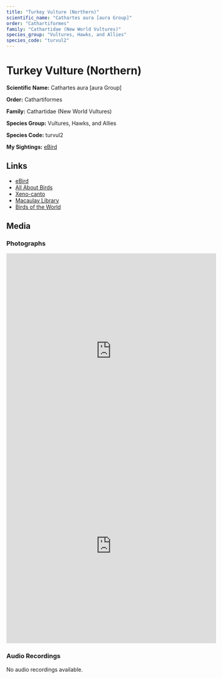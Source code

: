 ```yaml
---
title: "Turkey Vulture (Northern)"
scientific_name: "Cathartes aura [aura Group]"
order: "Cathartiformes"
family: "Cathartidae (New World Vultures)"
species_group: "Vultures, Hawks, and Allies"
species_code: "turvul2"
---
```


# Turkey Vulture (Northern)

**Scientific Name:** Cathartes aura [aura Group]

**Order:** Cathartiformes

**Family:** Cathartidae (New World Vultures)

**Species Group:** Vultures, Hawks, and Allies

**Species Code:** turvul2

**My Sightings:** [eBird](https://ebird.org/lifelist?r=world&time=life&spp=turvul2)

## Links
* [eBird](https://ebird.org/species/turvul2) 
* [All About Birds](https://www.allaboutbirds.org/guide/turvul2) 
* [Xeno-canto](https://www.xeno-canto.org/species/turvul2) 
* [Macaulay Library](https://search.macaulaylibrary.org/catalog?taxonCode=turvul2&sort=rating_rank_desc)
* [Birds of the World](https://birdsoftheworld.org/bow/species/turvul2)

## Media
### Photographs
<iframe src="https://macaulaylibrary.org/asset/626996407/embed" width="550" height="510" frameborder="0" allowfullscreen></iframe>
<iframe src="https://macaulaylibrary.org/asset/626996413/embed" width="550" height="510" frameborder="0" allowfullscreen></iframe>

### Audio Recordings
No audio recordings available.
